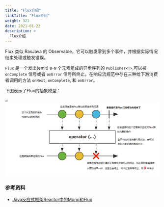 ```yaml
---
title: "Flux介绍"
linkTitle: "Flux介绍"
weight: 321
date: 2021-01-22
description: >
  Flux介绍
---
```




Flux 类似 RaxJava 的 Observable，它可以触发零到多个事件，并根据实际情况结束处理或触发错误。

`Flux` 是一个发出(emit) `0-N` 个元素组成的异步序列的 `Publisher<T>`,可以被 `onComplete` 信号或者 `onError` 信号所终止。在响应流规范中存在三种给下游消费者调用的方法  `onNext`,  `onComplete`, 和 `onError`。

下图表示了Flux的抽象模型：

~![](images/flux-model.webp)





### 参考资料

- [Java反应式框架Reactor中的Mono和Flux](https://segmentfault.com/a/1190000024499748)